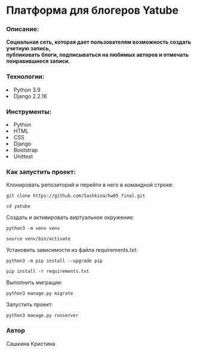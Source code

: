 # Платформа для блогеров Yatube

### Описание:

**Cоциальная сеть, которая дает пользователям возможность создать учетную запись,  
публиковать блоги, подписываться на любимых авторов и отмечать понравившиеся записи.**

### Технологии:
<li> Python 3.9
<li> Django 2.2.16

### Инструменты:
<li>Python
<li>HTML
<li>CSS
<li>Django
<li>Bootstrap
<li>Unittest

### Как запустить проект:

Клонировать репозиторий и перейти в него в командной строке:

```
git clone https://github.com/Sashkina/hw05_final.git
```

```
cd yatube
```

Cоздать и активировать виртуальное окружение:

```
python3 -m venv venv
```

```
source venv/bin/activate
```

Установить зависимости из файла requirements.txt:

```
python3 -m pip install --upgrade pip
```

```
pip install -r requirements.txt
```

Выполнить миграции:

```
python3 manage.py migrate
```

Запустить проект:

```
python3 manage.py runserver
```

### Автор  
Сашкина Кристина
